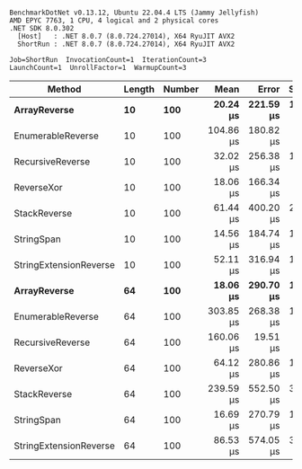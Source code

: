 ```

BenchmarkDotNet v0.13.12, Ubuntu 22.04.4 LTS (Jammy Jellyfish)
AMD EPYC 7763, 1 CPU, 4 logical and 2 physical cores
.NET SDK 8.0.302
  [Host]   : .NET 8.0.7 (8.0.724.27014), X64 RyuJIT AVX2
  ShortRun : .NET 8.0.7 (8.0.724.27014), X64 RyuJIT AVX2

Job=ShortRun  InvocationCount=1  IterationCount=3  
LaunchCount=1  UnrollFactor=1  WarmupCount=3  

```
| Method                 | Length | Number | Mean      | Error     | StdDev    | Median     | Min        | Max       | Allocated |
|----------------------- |------- |------- |----------:|----------:|----------:|-----------:|-----------:|----------:|----------:|
| **ArrayReverse**           | **10**     | **100**    |  **20.24 μs** | **221.59 μs** | **12.146 μs** |  **15.568 μs** |  **11.130 μs** |  **34.03 μs** |  **10.09 KB** |
| EnumerableReverse      | 10     | 100    | 104.86 μs | 180.82 μs |  9.912 μs | 102.239 μs |  96.519 μs | 115.82 μs |  25.72 KB |
| RecursiveReverse       | 10     | 100    |  32.02 μs | 256.38 μs | 14.053 μs |  25.828 μs |  22.131 μs |  48.11 μs |  33.53 KB |
| ReverseXor             | 10     | 100    |  18.06 μs | 166.34 μs |  9.118 μs |  14.878 μs |  10.961 μs |  28.34 μs |  10.09 KB |
| StackReverse           | 10     | 100    |  61.44 μs | 400.20 μs | 21.936 μs |  54.252 μs |  44.002 μs |  86.07 μs |  31.19 KB |
| StringSpan             | 10     | 100    |  14.56 μs | 184.74 μs | 10.126 μs |  10.090 μs |   7.435 μs |  26.15 μs |   5.41 KB |
| StringExtensionReverse | 10     | 100    |  52.11 μs | 316.94 μs | 17.372 μs |  43.191 μs |  41.017 μs |  72.14 μs |  28.84 KB |
| **ArrayReverse**           | **64**     | **100**    |  **18.06 μs** | **290.70 μs** | **15.934 μs** |   **9.107 μs** |   **8.615 μs** |  **36.46 μs** |  **30.41 KB** |
| EnumerableReverse      | 64     | 100    | 303.85 μs | 268.38 μs | 14.711 μs | 302.213 μs | 290.020 μs | 319.31 μs |  59.31 KB |
| RecursiveReverse       | 64     | 100    | 160.06 μs |  19.51 μs |  1.070 μs | 159.448 μs | 159.427 μs | 161.29 μs | 560.88 KB |
| ReverseXor             | 64     | 100    |  64.12 μs | 280.86 μs | 15.395 μs |  60.763 μs |  50.686 μs |  80.92 μs |  30.41 KB |
| StackReverse           | 64     | 100    | 239.59 μs | 552.50 μs | 30.284 μs | 237.171 μs | 210.592 μs | 271.01 μs |  88.22 KB |
| StringSpan             | 64     | 100    |  16.69 μs | 270.79 μs | 14.843 μs |   8.255 μs |   7.995 μs |  33.83 μs |  15.56 KB |
| StringExtensionReverse | 64     | 100    |  86.53 μs | 574.05 μs | 31.465 μs |  69.629 μs |  67.135 μs | 122.84 μs |  68.69 KB |
